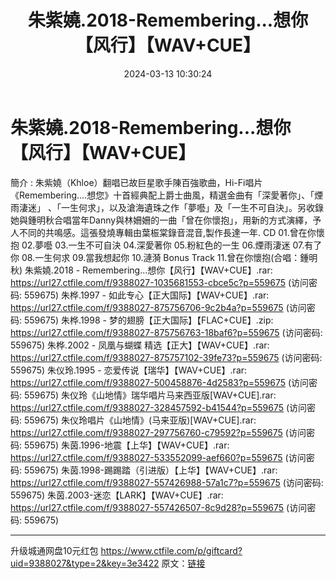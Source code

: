 ﻿---
title: 朱紫嬈.2018-Remembering...想你【风行】【WAV+CUE】
date: 2024-03-13 10:30:24
categories: WAV车载音乐、镜像
tags: 华语中文
---
# 朱紫嬈.2018-Remembering...想你【风行】【WAV+CUE】

簡介 :
朱紫嬈（Khloe）翻唱已故巨星歌手陳百強歌曲，Hi-Fi唱片《Remembering....想您》十首經典配上爵士曲風，精選金曲有「深愛著你」、「煙雨淒迷」
、「一生何求」，以及滄海遺珠之作「夢囈」及「一生不可自決」。另收錄她與鍾明秋合唱當年Danny與林姍姍的一曲「曾在你懷抱」，用新的方式演繹，予人不同的共鳴感。這張發燒專輯由葉桭棠錄音混音,製作長達一年.
CD
01.曾在你懷抱
02.夢囈
03.一生不可自決
04.深愛著你
05.粉紅色的一生
06.煙雨淒迷
07.有了你
08.一生何求
09.當我想起你
10.漣漪
Bonus Track
11.曾在你懷抱(合唱：鍾明秋)
朱紫嬈.2018 - Remembering...想你【风行】【WAV+CUE】.rar: https://url27.ctfile.com/f/9388027-1035681553-cbce5c?p=559675
(访问密码: 559675)
朱桦.1997 - 如此专心【正大国际】【WAV+CUE】.rar: https://url27.ctfile.com/f/9388027-875756706-9c2b4a?p=559675
(访问密码: 559675)
朱桦.1998 - 梦的翅膀【正大国际】【FLAC+CUE】.zip: https://url27.ctfile.com/f/9388027-875756763-18baf6?p=559675
(访问密码: 559675)
朱桦.2002 - 凤凰与蝴蝶 精选【正大】【WAV+CUE】.rar: https://url27.ctfile.com/f/9388027-875757102-39fe73?p=559675
(访问密码: 559675)
朱仪玲.1995 - 恋爱传说【瑞华】【WAV+CUE】.rar: https://url27.ctfile.com/f/9388027-500458876-4d2583?p=559675
(访问密码: 559675)
朱仪玲《山地情》瑞华唱片马来西亚版[WAV+CUE].rar: https://url27.ctfile.com/f/9388027-328457592-b41544?p=559675
(访问密码: 559675)
朱仪玲唱片《山地情》(马来亚版)[WAV+CUE].rar: https://url27.ctfile.com/f/9388027-297756760-c79592?p=559675
(访问密码: 559675)
朱茵.1996-地震【上华】【WAV+CUE】.rar: https://url27.ctfile.com/f/9388027-533552099-aef660?p=559675
(访问密码: 559675)
朱茵.1998-踢踢踏（引进版）【上华】【WAV+CUE】.rar: https://url27.ctfile.com/f/9388027-557426988-57a1c7?p=559675
(访问密码: 559675)
朱茵.2003-迷恋【LARK】【WAV+CUE】.rar: https://url27.ctfile.com/f/9388027-557426507-8c9d28?p=559675
(访问密码: 559675)
********************************************************************************************************************
升级城通网盘10元红包 https://www.ctfile.com/p/giftcard?uid=9388027&type=2&key=3e3422
原文：[链接](https://blog.sina.com.cn/s/blog_1647c7e76010314ow.html)